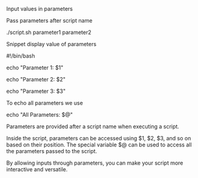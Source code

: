  

Input values in parameters 

 

Pass parameters after script name 

 

./script.sh parameter1 parameter2 

 

Snippet display value of parameters 

 

#!/bin/bash 

  

echo "Parameter 1: $1" 

echo "Parameter 2: $2" 

echo "Parameter 3: $3" 

 

To echo all parameters we use  

 

echo "All Parameters: $@" 

 

Parameters are provided after a script name when executing a script. 

 

 Inside the script, parameters can be accessed using $1, $2, $3, and so on based on their position. The special variable $@ can be used to access all the parameters passed to the script.  

 

By allowing inputs through parameters, you can make your script more interactive and versatile. 
